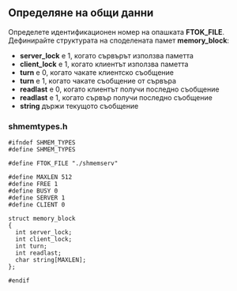 ## Определяне на общи данни

Определете идентификационен номер на опашката **FTOK_FILE**. Дефинирайте структурата на споделената памет **memory_block**:
- **server_lock** е 1, когато сървърът използва паметта
- **client_lock** е 1, когато клиентът използва паметта
- **turn** е 0, когато чакате клиентско съобщение
- **turn** е 1, когато чакате съобщение от сървъра
- **readlast** е 0, когато клиентът получи последно съобщение
- **readlast** е 1, когато сървър получи последно съобщение
- **string**  държи текущото съобщение

### shmemtypes.h
```
#ifndef SHMEM_TYPES
#define SHMEM_TYPES

#define FTOK_FILE "./shmemserv"

#define MAXLEN 512
#define FREE 1
#define BUSY 0
#define SERVER 1
#define CLIENT 0

struct memory_block
{
  int server_lock;
  int client_lock;
  int turn;
  int readlast;
  char string[MAXLEN];
};

#endif
```
